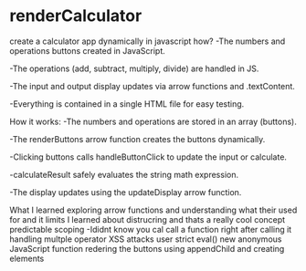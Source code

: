 # renderCalculator

 create a calculator app dynamically in javascript how?
-The numbers and operations buttons created in JavaScript.

-The operations (add, subtract, multiply, divide) are handled in JS.

-The input and output display updates via arrow functions and .textContent.

-Everything is contained in a single HTML file for easy testing.

How it works:
-The numbers and operations are stored in an array (buttons).

-The renderButtons arrow function creates the buttons dynamically.

-Clicking buttons calls handleButtonClick to update the input or calculate.

-calculateResult safely evaluates the string math expression.

-The display updates using the updateDisplay arrow function.

What I learned 
exploring arrow functions and understanding what their used for and it limits
I learned about distrucring and thats a really cool concept 
predictable scoping 
-Ididnt know you cal call a function right after calling it
handling multple operator 
XSS attacks
user strict
eval()
new anonymous JavaScript function
redering the buttons using appendChild and creating elements
